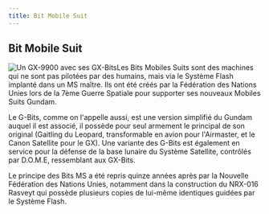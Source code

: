 ```yaml
---
title: Bit Mobile Suit
---
```


Bit Mobile Suit
---------------

![Un GX-9900 avec ses GX-Bits](/images/stories/saga/gundamx/lexique/bitsms.jpg)Les Bits Mobiles Suits sont des machines qui ne sont pas pilotées par des humains, mais via le Système Flash implanté dans un MS maître. Ils ont été créés par la Fédération des Nations Unies lors de la 7ème Guerre Spatiale pour supporter ses nouveaux Mobiles Suits Gundam.


Le G-Bits, comme on l'appelle aussi, est une version simplifié du Gundam auquel il est associé, il possède pour seul armement le principal de son original (Gaitling du Leopard, transformable en avion pour l'Airmaster, et le Canon Satellite pour le GX). Une variante des G-Bits est également en service pour la défense de la base lunaire du Système Satellite, contrôlés par D.O.M.E, ressemblant aux GX-Bits.


Le principe des Bits MS a été repris quinze années après par la Nouvelle Fédération des Nations Unies, notamment dans la construction du NRX-016 Rasveyt qui possède plusieurs copies de lui-même identiques guidées par le Système Flash.

